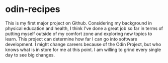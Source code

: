 # odin-recipes
This is my first major project on Github. Considering my background in physical education and health, I think I've done a great job so far in terms of putting myself outside of my comfort zone and exploring new topics to learn. This project can determine how far I can go into software development. I might change careers because of the Odin Project, but who knows what is in store for me at this point. I am willing to grind every single day to see big changes.
